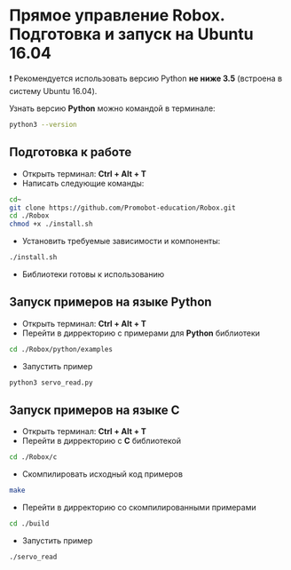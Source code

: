 # Прямое управление Robox. Подготовка и запуск на Ubuntu 16.04

❗ Рекомендуется использовать версию Python **не ниже 3.5** (встроена в систему Ubuntu 16.04).

Узнать версию **Python** можно командой в терминале:
```sh
python3 --version
```

## Подготовка к работе
* Открыть терминал: **Ctrl + Alt + T**
* Написать следующие команды:
```bash
cd~
git clone https://github.com/Promobot-education/Robox.git
cd ./Robox
chmod +x ./install.sh
```
* Установить требуемые зависимости и компоненты:
```bash
./install.sh
```
* Библиотеки готовы к использованию

## Запуск примеров на языке Python

* Открыть терминал: **Ctrl + Alt + T**
* Перейти в дирректорию с примерами для **Python** библиотеки
```bash
cd ./Robox/python/examples
```
* Запустить пример
```bash
python3 servo_read.py
```

## Запуск примеров на языке С
* Открыть терминал: **Ctrl + Alt + T**
* Перейти в дирректорию с **С** библиотекой
```bash
cd ./Robox/c
```
* Скомпилировать исходный код примеров
```bash
make
```
* Перейти в дирректорию со скомпилированными примерами
```bash
cd ./build
```
* Запустить пример
```bash
./servo_read
```